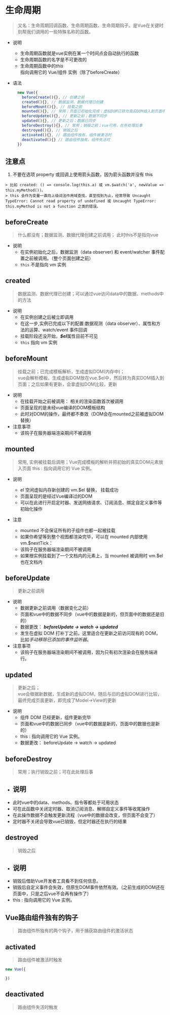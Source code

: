 # 生命周期
  > 又名：生命周期回调函数、生命周期函数、生命周期钩子。是Vue在关键时刻帮我们调用的一些特殊名称的函数。  

  - 说明
    - 生命周期函数就是vue实例在某一个时间点会自动执行的函数
    - 生命周期函数的名字是不可更改的
    - 生命周期函数中的*this*指向调用它的 Vue/组件 实例（除了beforeCreate）

  - 语法
    ```js
      new Vue({
        beforeCreate(){}, // 创建之前 
        created(){}, // 数据监测、数据代理已创建
        beforeMount(){}, // 挂载之前
        mounted(){}, // 常用；页面已初始化完成；虚拟DOM已转为真实DOM插入到页面中
        beforeUpdate(){}, // 更新之前；数据不同步
        updated(){}, // 更新之后；数据已同步
        beforeDestroy(){}, // 常用；销毁之前；vue可用，在些处理后事
        destroyed(){}, // 销毁之后
        activated(){}, // 路由组件独有，组件被激活时
        deactivated(){} // 路由组件独有，组件失活时
      })
    ```
## 注意点
  1. 不要在选项 property 或回调上使用箭头函数，因为箭头函数并没有 this     

    > 比如 created: () => console.log(this.a) 或 vm.$watch('a', newValue => this.myMethod())。  
    > this 会作为变量一直向上级词法作用域查找，直至找到为止，经常导致 Uncaught TypeError: Cannot read property of undefined 或 Uncaught TypeError: this.myMethod is not a function 之类的错误。


## beforeCreate
  > 什么都没有；数据监测、数据代理创建之前调用；
  > 此时this不是指向vue
  - 说明
    - 在实例初始化之后，数据监测（data observer) 和 event/watcher 事件配置之前被调用。（整个页面创建之前）
    - `this` 不是指向 vm 实例

## created
  > 数据监测、数据代理已创建；可以通过vue访问data中的数据、methods中的方法
  - 说明
    - 在实例创建之后被立即调用
    - 在这一步,实例已完成以下的配置:数据观测（data observer）、属性和方法的运算、watch/event 事件回调
    - 挂载阶段还没开始，***$el***属性目前不可见
    - `this` 指向 vm 实例
    
## beforeMount
  > 挂载之前；已完成模板解析，生成虚拟DOM(内存中)；  
  > vue会解析模板，生成虚拟DOM放在vue.$el中，然后转为真实DOM插入到页面；之后如果有更新，会拿虚拟DOM比较，更新
  - 说明
    - 在挂载开始之前被调用： 相关的渲染函数首次被调用
    - 页面呈现的是未经vue编译的DOM模板结构
    - 此时对DOM的操作，最终都不奏效（DOM会在mounted之前被虚拟DOM替换）
  - 注意事项
    - 该钩子在服务器端渲染期间不被调用
    
## mounted
  > 常用, 实例被挂载后调用；Vue完成模板的解析并把初始的真实DOM元素放入页面
  > this : 指向调用它的 Vue 实例。

  - 说明
    - el 空闲虚拟内存新创建的 vm.$el 替换， 挂载成功
    - 页面呈现的是经过Vue编译过的DOM
    - 可以在此进行开启定时器、发送网络请求、订阅消息、绑定自定义事件等初始化操作

  - 注意
    - mounted 不会保证所有的子组件也都一起被挂载
    - 如果你希望等到整个视图都渲染完毕，可以在 mounted 内部使用 vm.$nextTick：
    - 该钩子在服务器端渲染期间不被调用
    - 如果根实例挂载到了一个文档内的元素上，当 mounted 被调用时 vm.$el 也在文档内


## beforeUpdate
  > 更新之前调用

  - 说明
    - 数据更新之前调用（数据变化之前）
    - 页面和vue中的数据不同步（vue中的数据是新的，但页面中的数据还是旧的）
    - 数据更改： ***beforeUpdate -> watch -> updated***
    - 发生在虚拟 DOM 打补丁之前。这里适合在更新之前访问现有的 DOM，比如*手动移除已添加的事件监听器*。
  - 注意事项
    - 该钩子在服务器端渲染期间不被调用，因为只有初次渲染会在服务端进行。




## updated
  > 更新之后；  
  > vue会根据新数据，生成新的虚拟DOM，随后与旧的虚拟DOM进行比较，最终完成页面更新，即完成了Model→View的更新

  - 说明
    - 组件 DOM 已经更新，组件更新完毕
    - 页面和vue中的数据已同步（vue中的数据是新的，页面中的数据也是新的）
    - this : 指向调用它的 Vue 实例。
    - 数据更改： beforeUpdate -> watch -> updated

## beforeDestroy
  > 常用；执行销毁之前；可在此处理后事
  - 说明
    - 
  - 此时vue中的data、methods、指令等都处于可用状态
  - 可在此函数中关闭定时器、取消订阅消息、解绑自定义事件等收尾操作
  - 在此操作数据不会触发更新流程（vue中的数据会改变，但页面不会变了）
  - 定时器不关闭会导致vue已销毁，但定时器还在执行的结果

## destroyed
  > 销毁之后  

  - 说明
    - 
  - 销毁后借助Vue开发者工具看不到任何信息。
  - 销毁后自定义事件会失效，但原生DOM事件依然有效。（之前生成的DOM还在页面中，只是之后vue不会再有操作了）
  - this : 指向调用它的 Vue 实例。


## Vue路由组件独有的钩子
  > 路由组件所独有的两个钩子，用于捕获路由组件的激活状态
## activated
  > 路由组件被激活时触发 
  
  ```js
  new Vue({

  })
  ```

## deactivated
  > 路由组件失活时触发
  